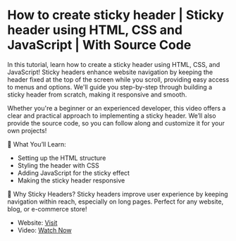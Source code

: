 # How to create sticky header | Sticky header using HTML, CSS and JavaScript | With Source Code

In this tutorial, learn how to create a sticky header using HTML, CSS, and JavaScript! Sticky headers enhance website navigation by keeping the header fixed at the top of the screen while you scroll, providing easy access to menus and options. We'll guide you step-by-step through building a sticky header from scratch, making it responsive and smooth.

Whether you're a beginner or an experienced developer, this video offers a clear and practical approach to implementing a sticky header. We’ll also provide the source code, so you can follow along and customize it for your own projects!

📌 What You’ll Learn:
- Setting up the HTML structure
- Styling the header with CSS
- Adding JavaScript for the sticky effect
- Making the sticky header responsive

🎉 Why Sticky Headers?
Sticky headers improve user experience by keeping navigation within reach, especially on long pages. Perfect for any website, blog, or e-commerce store!

- Website: [Visit](https://developergoswami.com)
- Video: [Watch Now](https://youtu.be/6AFL51gg4Fo)
 
 
